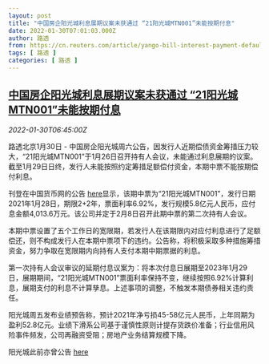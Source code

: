 ```yaml
---
layout: post
title: "中国房企阳光城利息展期议案未获通过 “21阳光城MTN001”未能按期付息"
date: 2022-01-30T07:01:03.000Z
author: 路透
from: https://cn.reuters.com/article/yango-bill-interest-payment-default-0130-idCNKBS2K404G
tags: [ 路透 ]
categories: [ 路透 ]
---
```

<!--1643526063000-->
[中国房企阳光城利息展期议案未获通过 “21阳光城MTN001”未能按期付息](https://cn.reuters.com/article/yango-bill-interest-payment-default-0130-idCNKBS2K404G)
------

<div>
<div><i>2022-01-30T06:45:00Z</i></div><p>路透北京1月30日 - 中国房企阳光城周六公告，因发行人近期偿债资金筹措压力较大，“21阳光城MTN001”于1月26日召开持有人会议，未能通过利息展期的议案。截至1月29日日终，发行人未能按照约定筹措足额偿付资金，本期中票不能按期偿付利息。</p><p>刊登在中国货币网的公告 <a href="https://www.chinamoney.com.cn/dqs/cm-s-notice-query/fileDownLoad.do?mode=open&amp;contentId=2297642&amp;priority=0">here</a>显示，该期中票为“21阳光城MTN001”，发行日期2021年1月28日，期限2+2年，票面利率6.92%，发行规模5.8亿元人民币，应付息金额4,013.6万元。该公司并定于2月8日召开此期中票的第二次持有人会议。</p><p>本期中票设置了五个工作日的宽限期，若发行人在该期限内对应付利息进行了足额偿还，则不构成发行人在本期中票项下的违约。公告称，将积极采取多种措施筹措资金，努力争取在宽限期内向持有人支付本期中期票据的利息。</p><p>第一次持有人会议审议的延期付息议案为：将本次付息日展期至2023年1月29日，展期期间，“21阳光城MTN001”票面利率保持不变，继续按照6.92%计算利息，展期支付的利息不计算孳息。上述事项的调整，不触发本期债券相关违约责任。</p><p>阳光城周五发布业绩预告称，预计2021年净亏损45-58亿元人民币，上年同期为盈利52.8亿元。业绩下滑系公司基于谨慎性原则计提存货跌价准备；行业信用风险事件频发，公司再融资受阻；房地产业务结算规模下降。</p><p>阳光城此前亦曾公告 <a href="http://www.szse.cn/disclosure/listed/bulletinDetail/index.html?e7a67c1b-ed57-49e4-9e8e-33b04bedab1f%EF%BC%8C%E2%80%9C21%E9%98%B3%E5%9F%8E01%E2%80%9D%E4%BB%98%E6%81%AF%E5%B1%95%E6%9C%9F%E6%96%B9%E6%A1%88%E5%B7%B2%E8%8E%B7%E8%A1%A8%E5%86%B3%E9%80%9A%E8%BF%87%EF%BC%8C%E6%8D%AE%E6%AD%A4%E5%89%8D%E6%8A%AB%E9%9C%B2%E7%9A%84%E8%AE%AE%E6%A1%88%EF%BC%8C%E8%AF%A5%E5%8F%AA%E5%80%BA%E5%88%B8%E4%BB%98%E6%81%AF%E6%97%A5%E5%B1%95%E6%9C%9F%E8%87%B32023%E5%B9%B41%E6%9C%8822%E6%97%A5%E3%80%82%EF%BC%88%E5%AE%8C%EF%BC%89">here</a></p>
</div>
